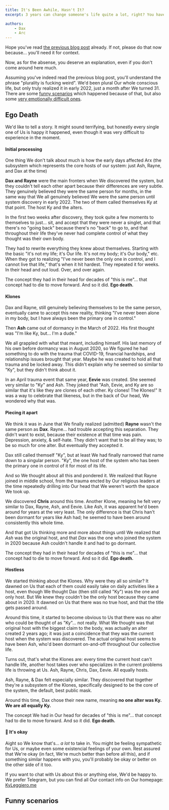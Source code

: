 ```yaml
---
title: It's Been Awhile, Hasn't It?
excerpt: 3 years can change someone's life quite a lot, right? You have no idea

authors:
    - Dax
    - Arc
---
```




Hope you've read [the previous blog post](/More-than-one) already. If not, please do that now because... you'll need it for context.

Now, as for the absense, you deserve an explanation, even if you don't come around here much.

Assuming you've indeed read the previous blog post, you'll understand the phrase "plurality is fucking weird". We'd been plural Our whole conscious life, but only truly realized it in early 2022, just a month after We turned 31. There are some [funny scenarios](#funny-scenarios) which happened because of that, but also some [very emotionally difficult ones](#ego-death).


## Ego Death

We'd like to tell a story. It might sound terrifying, but honestly every single one of Us is happy it happened, even though it was very difficult to experience in the moment.


#### Initial processing

One thing We don't talk about much is how the early days affected Arx (the subsystem which represents the core hosts of our system: just Ash, Rayne, and Dax at the time)

**Dax and Rayne** were the main fronters when We discovered the system, but they couldn't tell each other apart because their differences are very subtle. They genuinely believed they were the same person for months, in the same way that We all genuinely believed We were the same person until system discovery in early 2022. The two of them called themselves Ky at that point. The host Ky and the alters.

In the first two weeks after discovery, they took quite a few moments to themselves to just... sit, and accept that they were never a singlet, and that there's no "going back" because there's no "back" to go to, and that throughout their life they've never had complete control of what they thought was their own body.

They had to rewrite everything they knew about themselves. Starting with the basic "it's not my life; it's Our life. It's not my body; it's Our body," etc.
When they got to realizing "I've never been the only one in control, and I cannot live that life," that's when it hit hardest.
They repeated it for weeks. In their head and out loud. Over, and over again.

The concept they had in their head for decades of "this is me"... that concept had to die to move forward. And so it did. **Ego death.**


#### Klones

Dax and Rayne, still genuinely believing themselves to be the same person, eventually came to accept this new reality, thinking "I've never been alone in my body, but I have always been the primary one in control."

Then **Ash** came out of dormancy in the March of 2022. His first thought was "I'm like Ky, but... I'm a dude."

We all grappled with what that meant, including himself. His last memory of his own before dormancy was in August 2020, so We figured he had something to do with the trauma that COVID-19, financial hardships, and relationship issues brought that year. Maybe he was created to hold all that trauma and be locked away. This didn't explain why he seemed so similar to "Ky", but they didn't think about it. 

In an April trauma event that same year, **Eevie** was created. She seemed very similar to "Ky" and Ash. They joked that "Ash, Eevie, and Ky are so similar that it's like they are clones of each other. Ky clones! The Klones!" It was a way to celebrate that likeness, but in the back of Our head, We wondered why that was.


#### Piecing it apart

We think it was in June that We finally realized (admitted) **Rayne** wasn't the same person as **Dax**.
Rayne... had trouble accepting this separation. They didn't want to exist, because their existence at that time was pain. Depression, anxiety, & self-hate. They didn't want that to be all they was; to be so much for one alter. But eventually they accepted it.

Dax still called themself "Ky", but at least We had finally narrowed that name down to a singular person. "Ky", the one host of the system who has been the primary one in control of it for most of its life.

And so We thought about all this and pondered it. We realized that Rayne joined in middle school, from the trauma encted by Our religious leaders at the time repeatedly drilling into Our head that We weren't worth the space We took up.

We discovered **Chris** around this time. Another Klone, meaning he felt very similar to Dax, Rayne, Ash, and Eevie. Like Ash, it was apparent he'd been around for years at the very least. The only difference is that Chris han't been dormant for years like Ash had; he seemed to have been around consistently this whole time.

And that got Us thinking more and more about things until We realized that _Ash_ was the original host, and that _Dax_ was the one who joined the system in 2020 because Ash couldn't handle it and had to go dormant.

The concept they had in their head for decades of "this is me"... that concept had to die to move forward. And so it did. **Ego death.**


#### Hostless

We started thinking about the Klones. Why were they all so similar? It dawned on Us that each of them could easily take on daily activities like a host, even though We thought Dax (then still called "Ky") was the one and only host. But We knew they couldn't be the only host because they came about in 2020. It dawned on Us that there was no true host, and that the title gets passed around.

Around this time, it started to become obvious to Us that there was no alter who could be thought of as "Ky"... not really. What We thought was that original host with the biggest claim to the body, was actually an alter created 2 years ago; it was just a coincidence that they was the current host when the system was discovered. The actual original host seems to have been Ash, who'd been dormant on-and-off throughout Our collective life.

Turns out, that's what the Klones are: every time the current host can't handle life, another host takes over who specializes in the current problems life is throwing at Us. Ash, Rayne, Chris, Dax, Eevie. All equally hosts.

Ash, Rayne, & Dax felt especially similar. They discovered that together they're a subsystem of the Klones, specifically designed to be the core of the system, the default, best public mask.

Around this time, Dax chose their new name, meaning **no one alter was Ky. We are all equally Ky.**

The concept We had in Our head for decades of "this is me"... that concept had to die to move forward. And so it did. **Ego death.**


#### 💖 It's okay

Aight so We know that's... _a lot_ to take in. You might be feeling sympathetic for Us, or maybe even some existencial feelings of your own. Rest assured that We're okay (in fact, We're much better than before all this), and if something similar happens with you, you'll probably be okay or better on the other side of it too.

If you want to chat with Us about this or anything else, We'd be happy to. We prefer Telegram, but you can find all Our contact info on Our homepage: [KyLeggiero.me](https://KyLeggiero.me)



## Funny scenarios


